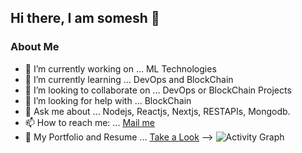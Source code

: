 <h2>Hi there, I am somesh 👋</h2>
<h3>About Me</h3>

- 🔭 I’m currently working on ... ML Technologies
- 🌱 I’m currently learning ... DevOps and BlockChain
- 👯 I’m looking to collaborate on ... DevOps or BlockChain Projects
- 🤔 I’m looking for help with ... BlockChain
- 💬 Ask me about ... Nodejs, Reactjs, Nextjs, RESTAPIs, Mongodb.
- 📫 How to reach me: ... <a href="mailto:someshjoshi890@gmail.com">Mail me</a>
- 📃 My Portfolio and Resume ... <a href="http://someshjoshi.rf.gd/?i=1">Take a Look</a>
-->
![Activity Graph](https://activity-graph.herokuapp.com/graph?username=somesh-joshi&theme=github)

